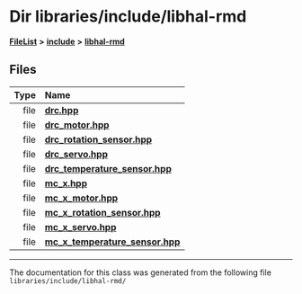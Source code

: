 

# Dir libraries/include/libhal-rmd



[**FileList**](files.md) **>** [**include**](dir_cba0faac6e93618a6e2539705915bd70.md) **>** [**libhal-rmd**](dir_3a391231662e3c35ce1f8bf907d80c4f.md)












## Files

| Type | Name |
| ---: | :--- |
| file | [**drc.hpp**](drc_8hpp.md) <br> |
| file | [**drc\_motor.hpp**](drc__motor_8hpp.md) <br> |
| file | [**drc\_rotation\_sensor.hpp**](drc__rotation__sensor_8hpp.md) <br> |
| file | [**drc\_servo.hpp**](drc__servo_8hpp.md) <br> |
| file | [**drc\_temperature\_sensor.hpp**](drc__temperature__sensor_8hpp.md) <br> |
| file | [**mc\_x.hpp**](mc__x_8hpp.md) <br> |
| file | [**mc\_x\_motor.hpp**](mc__x__motor_8hpp.md) <br> |
| file | [**mc\_x\_rotation\_sensor.hpp**](mc__x__rotation__sensor_8hpp.md) <br> |
| file | [**mc\_x\_servo.hpp**](mc__x__servo_8hpp.md) <br> |
| file | [**mc\_x\_temperature\_sensor.hpp**](mc__x__temperature__sensor_8hpp.md) <br> |



























































------------------------------
The documentation for this class was generated from the following file `libraries/include/libhal-rmd/`

